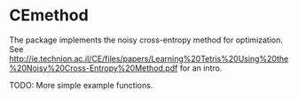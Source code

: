 # CEmethod
The package implements the noisy cross-entropy method for optimization.
See http://ie.technion.ac.il/CE/files/papers/Learning%20Tetris%20Using%20the%20Noisy%20Cross-Entropy%20Method.pdf for an intro.

TODO: More simple example functions.
